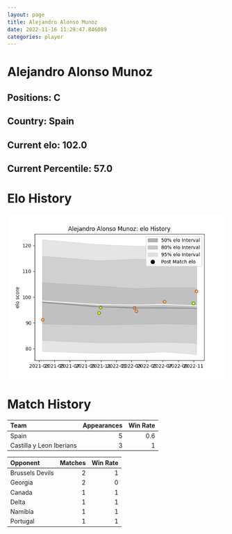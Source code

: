 ```yaml
---  
layout: page  
title: Alejandro Alonso Munoz  
date: 2022-11-16 11:29:47.846089  
categories: player  
---
```

# Alejandro Alonso Munoz

## Positions: C

## Country: Spain

## Current elo: 102.0

## Current Percentile: 57.0

# Elo History


![elo history](history_AlejandroAlonsoMunoz.png)
# Match History


| Team                     |   Appearances |   Win Rate |
|:-------------------------|--------------:|-----------:|
| Spain                    |             5 |        0.6 |
| Castilla y Leon Iberians |             3 |        1   |

| Opponent        |   Matches |   Win Rate |
|:----------------|----------:|-----------:|
| Brussels Devils |         2 |          1 |
| Georgia         |         2 |          0 |
| Canada          |         1 |          1 |
| Delta           |         1 |          1 |
| Namibia         |         1 |          1 |
| Portugal        |         1 |          1 |